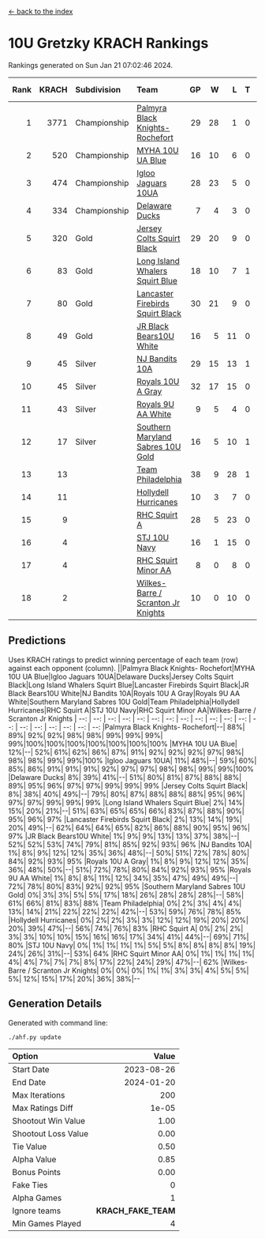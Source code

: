 [<- back to the index](readme.md)
# 10U Gretzky KRACH Rankings
Rankings generated on Sun Jan 21 07:02:46 2024.

Rank|KRACH|Subdivision|Team|GP|W|L|T|OTW|OTL|SoS|Exp Wins|Win Diff
---:|---:|:---|:---|---:|---:|---:|---:|---:|---:|---:|---:|---:
1|3771|Championship|[Palmyra Black Knights- Rochefort](https://gamesheetstats.com/seasons/3659/teams/140260/schedule)|29|28|1|0|0|1|160|28.8|-0.0
2|520|Championship|[MYHA 10U UA Blue](https://gamesheetstats.com/seasons/3659/teams/140258/schedule)|16|10|6|0|0|0|1023|10.8|-0.0
3|474|Championship|[Igloo Jaguars 10UA](https://gamesheetstats.com/seasons/3659/teams/140253/schedule)|28|23|5|0|0|1|247|23.9|0.0
4|334|Championship|[Delaware Ducks](https://gamesheetstats.com/seasons/3659/teams/140218/schedule)|7|4|3|0|0|0|1433|4.8|-0.0
5|320|Gold|[Jersey Colts Squirt Black](https://gamesheetstats.com/seasons/3659/teams/140254/schedule)|29|20|9|0|1|3|637|20.9|0.0
6|83|Gold|[Long Island Whalers Squirt Blue](https://gamesheetstats.com/seasons/3659/teams/140257/schedule)|18|10|7|1|0|0|470|11.4|0.0
7|80|Gold|[Lancaster Firebirds Squirt Black](https://gamesheetstats.com/seasons/3659/teams/140256/schedule)|30|21|9|0|2|1|304|21.9|0.0
8|49|Gold|[JR Black Bears10U White](https://gamesheetstats.com/seasons/3659/teams/140255/schedule)|16|5|11|0|1|1|819|5.9|0.0
9|45|Silver|[NJ Bandits 10A](https://gamesheetstats.com/seasons/3659/teams/140259/schedule)|29|15|13|1|0|1|114|16.4|0.0
10|45|Silver|[Royals 10U A Gray](https://gamesheetstats.com/seasons/3659/teams/140262/schedule)|32|17|15|0|2|2|220|17.9|0.0
11|43|Silver|[Royals 9U AA White](https://gamesheetstats.com/seasons/3659/teams/140225/schedule)|9|5|4|0|0|0|82|5.9|0.0
12|17|Silver|[Southern Maryland Sabres 10U Gold](https://gamesheetstats.com/seasons/3659/teams/140263/schedule)|16|5|10|1|2|0|80|6.4|0.0
13|13||[Team Philadelphia](https://gamesheetstats.com/seasons/3659/teams/140265/schedule)|38|9|28|1|0|2|494|10.4|0.0
14|11||[Hollydell Hurricanes](https://gamesheetstats.com/seasons/3659/teams/140220/schedule)|10|3|7|0|0|0|142|3.9|0.0
15|9||[RHC Squirt A](https://gamesheetstats.com/seasons/3659/teams/140261/schedule)|28|5|23|0|2|0|112|5.9|0.0
16|4||[STJ 10U Navy](https://gamesheetstats.com/seasons/3659/teams/140264/schedule)|16|1|15|0|0|0|746|1.9|0.0
17|4||[RHC Squirt Minor AA](https://gamesheetstats.com/seasons/3659/teams/140224/schedule)|8|0|8|0|0|0|214|0.9|0.0
18|2||[Wilkes-Barre / Scranton Jr Knights](https://gamesheetstats.com/seasons/3659/teams/140228/schedule)|10|0|10|0|0|0|1397|0.9|0.0

## Predictions
Uses KRACH ratings to predict winning percentage of each team (row) against each opponent (column).
||Palmyra Black Knights- Rochefort|MYHA 10U UA Blue|Igloo Jaguars 10UA|Delaware Ducks|Jersey Colts Squirt Black|Long Island Whalers Squirt Blue|Lancaster Firebirds Squirt Black|JR Black Bears10U White|NJ Bandits 10A|Royals 10U A Gray|Royals 9U AA White|Southern Maryland Sabres 10U Gold|Team Philadelphia|Hollydell Hurricanes|RHC Squirt A|STJ 10U Navy|RHC Squirt Minor AA|Wilkes-Barre / Scranton Jr Knights
| --: | --: | --: | --: | --: | --: | --: | --: | --: | --: | --: | --: | --: | --: | --: | --: | --: | --: | --: 
|Palmyra Black Knights- Rochefort|--| 88%| 89%| 92%| 92%| 98%| 98%| 99%| 99%| 99%| 99%|100%|100%|100%|100%|100%|100%|100%
|MYHA 10U UA Blue| 12%|--| 52%| 61%| 62%| 86%| 87%| 91%| 92%| 92%| 92%| 97%| 98%| 98%| 98%| 99%| 99%|100%
|Igloo Jaguars 10UA| 11%| 48%|--| 59%| 60%| 85%| 86%| 91%| 91%| 91%| 92%| 97%| 97%| 98%| 98%| 99%| 99%|100%
|Delaware Ducks|  8%| 39%| 41%|--| 51%| 80%| 81%| 87%| 88%| 88%| 89%| 95%| 96%| 97%| 97%| 99%| 99%| 99%
|Jersey Colts Squirt Black|  8%| 38%| 40%| 49%|--| 79%| 80%| 87%| 88%| 88%| 88%| 95%| 96%| 97%| 97%| 99%| 99%| 99%
|Long Island Whalers Squirt Blue|  2%| 14%| 15%| 20%| 21%|--| 51%| 63%| 65%| 65%| 66%| 83%| 87%| 88%| 90%| 95%| 96%| 97%
|Lancaster Firebirds Squirt Black|  2%| 13%| 14%| 19%| 20%| 49%|--| 62%| 64%| 64%| 65%| 82%| 86%| 88%| 90%| 95%| 96%| 97%
|JR Black Bears10U White|  1%|  9%|  9%| 13%| 13%| 37%| 38%|--| 52%| 52%| 53%| 74%| 79%| 81%| 85%| 92%| 93%| 96%
|NJ Bandits 10A|  1%|  8%|  9%| 12%| 12%| 35%| 36%| 48%|--| 50%| 51%| 72%| 78%| 80%| 84%| 92%| 93%| 95%
|Royals 10U A Gray|  1%|  8%|  9%| 12%| 12%| 35%| 36%| 48%| 50%|--| 51%| 72%| 78%| 80%| 84%| 92%| 93%| 95%
|Royals 9U AA White|  1%|  8%|  8%| 11%| 12%| 34%| 35%| 47%| 49%| 49%|--| 72%| 78%| 80%| 83%| 92%| 92%| 95%
|Southern Maryland Sabres 10U Gold|  0%|  3%|  3%|  5%|  5%| 17%| 18%| 26%| 28%| 28%| 28%|--| 58%| 61%| 66%| 81%| 83%| 88%
|Team Philadelphia|  0%|  2%|  3%|  4%|  4%| 13%| 14%| 21%| 22%| 22%| 22%| 42%|--| 53%| 59%| 76%| 78%| 85%
|Hollydell Hurricanes|  0%|  2%|  2%|  3%|  3%| 12%| 12%| 19%| 20%| 20%| 20%| 39%| 47%|--| 56%| 74%| 76%| 83%
|RHC Squirt A|  0%|  2%|  2%|  3%|  3%| 10%| 10%| 15%| 16%| 16%| 17%| 34%| 41%| 44%|--| 69%| 71%| 80%
|STJ 10U Navy|  0%|  1%|  1%|  1%|  1%|  5%|  5%|  8%|  8%|  8%|  8%| 19%| 24%| 26%| 31%|--| 53%| 64%
|RHC Squirt Minor AA|  0%|  1%|  1%|  1%|  1%|  4%|  4%|  7%|  7%|  7%|  8%| 17%| 22%| 24%| 29%| 47%|--| 62%
|Wilkes-Barre / Scranton Jr Knights|  0%|  0%|  0%|  1%|  1%|  3%|  3%|  4%|  5%|  5%|  5%| 12%| 15%| 17%| 20%| 36%| 38%|--

## Generation Details

Generated with command line:
```
./ahf.py update
```

| Option | Value |
| :----- | ----: |
| Start Date | 2023-08-26 |
| End Date | 2024-01-20 |
| Max Iterations | 200 |
| Max Ratings Diff | 1e-05 |
| Shootout Win Value | 1.00 |
| Shootout Loss Value | 0.00 |
| Tie Value | 0.50 |
| Alpha Value | 0.85 |
| Bonus Points | 0.00 |
| Fake Ties | 0 |
| Alpha Games | 1 |
| Ignore teams | __KRACH_FAKE_TEAM__ |
| Min Games Played | 4 |

